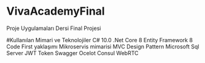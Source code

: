 # VivaAcademyFinal
Proje Uygulamaları Dersi Final Projesi

#Kullanılan Mimari ve Teknolojiler
C# 10.0
.Net Core 8
Entity Framework 8
Code First yaklaşımı
Mikroservis mimarisi
MVC Design Pattern
Microsoft Sql Server
JWT Token
Swagger
Ocelot
Consul
WebRTC
